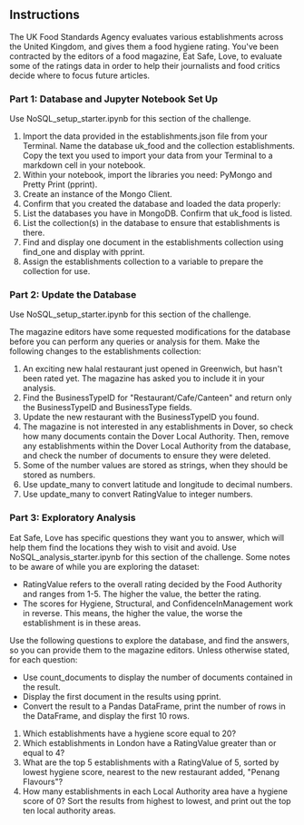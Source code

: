 ## Instructions
The UK Food Standards Agency evaluates various establishments across the United Kingdom, and gives them a food hygiene rating. You've been contracted by the editors of a food magazine, Eat Safe, Love, to evaluate some of the ratings data in order to help their journalists and food critics decide where to focus future articles.

### Part 1: Database and Jupyter Notebook Set Up

Use NoSQL_setup_starter.ipynb for this section of the challenge.

1. Import the data provided in the establishments.json file from your Terminal. Name the database uk_food and the collection establishments. Copy the text you used to import your    data from your Terminal to a markdown cell in your notebook.
2. Within your notebook, import the libraries you need: PyMongo and Pretty Print (pprint).
3. Create an instance of the Mongo Client.
4. Confirm that you created the database and loaded the data properly:
5. List the databases you have in MongoDB. Confirm that uk_food is listed.
6. List the collection(s) in the database to ensure that establishments is there.
7. Find and display one document in the establishments collection using find_one and display with pprint.
8. Assign the establishments collection to a variable to prepare the collection for use.

### Part 2: Update the Database
Use NoSQL_setup_starter.ipynb for this section of the challenge.

The magazine editors have some requested modifications for the database before you can perform any queries or analysis for them. Make the following changes to the establishments collection:

1. An exciting new halal restaurant just opened in Greenwich, but hasn't been rated yet. The magazine has asked you to include it in your analysis.
2. Find the BusinessTypeID for "Restaurant/Cafe/Canteen" and return only the BusinessTypeID and BusinessType fields.
3. Update the new restaurant with the BusinessTypeID you found.
4. The magazine is not interested in any establishments in Dover, so check how many documents contain the Dover Local Authority. Then, remove any establishments within the Dover Local Authority from the database, and check the number of documents to ensure they were deleted.
5. Some of the number values are stored as strings, when they should be stored as numbers.
  1. Use update_many to convert latitude and longitude to decimal numbers.
  2. Use update_many to convert RatingValue to integer numbers.

### Part 3: Exploratory Analysis

Eat Safe, Love has specific questions they want you to answer, which will help them find the locations they wish to visit and avoid.
Use NoSQL_analysis_starter.ipynb for this section of the challenge.
Some notes to be aware of while you are exploring the dataset:
  * RatingValue refers to the overall rating decided by the Food Authority and ranges from 1-5. The higher the value, the better the rating.
  * The scores for Hygiene, Structural, and ConfidenceInManagement work in reverse. This means, the higher the value, the worse the establishment is in these areas.

Use the following questions to explore the database, and find the answers, so you can provide them to the magazine editors.
Unless otherwise stated, for each question:

 * Use count_documents to display the number of documents contained in the result.
 * Display the first document in the results using pprint.
 * Convert the result to a Pandas DataFrame, print the number of rows in the DataFrame, and display the first 10 rows.
 1. Which establishments have a hygiene score equal to 20?
 2. Which establishments in London have a RatingValue greater than or equal to 4?
 3. What are the top 5 establishments with a RatingValue of 5, sorted by lowest hygiene score, nearest to the new restaurant added, "Penang Flavours"?
 4. How many establishments in each Local Authority area have a hygiene score of 0? Sort the results from highest to lowest, and print out the top ten local authority areas.


















